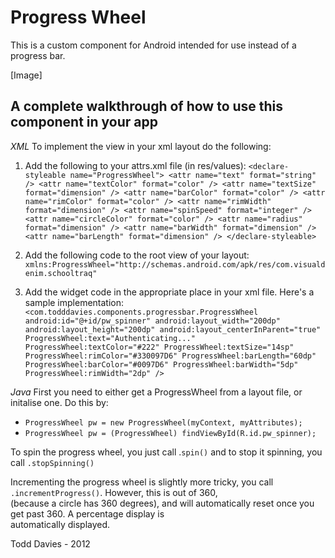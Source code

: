 Progress Wheel
=============

This is a custom component for Android intended for use instead of a progress bar.

[Image]

A complete walkthrough of how to use this component in your app
-------------

*XML*
To implement the view in your xml layout do the following:

1. Add the following to your attrs.xml file (in res/values):
`<declare-styleable name="ProgressWheel">
	<attr name="text" format="string" />
	<attr name="textColor" format="color" />
	<attr name="textSize" format="dimension" />
	<attr name="barColor" format="color" />
	<attr name="rimColor" format="color" />
	<attr name="rimWidth" format="dimension" />
	<attr name="spinSpeed" format="integer" />
	<attr name="circleColor" format="color" />
	<attr name="radius" format="dimension" />
	<attr name="barWidth" format="dimension" />
	<attr name="barLength" format="dimension" />
</declare-styleable>`

2. Add the following code to the root view of your layout:
`xmlns:ProgressWheel="http://schemas.android.com/apk/res/com.visualdenim.schooltraq"`

3. Add the widget code in the appropriate place in your xml file. Here's a sample implementation:
`<com.todddavies.components.progressbar.ProgressWheel
    android:id="@+id/pw_spinner"
    android:layout_width="200dp"
    android:layout_height="200dp"
    android:layout_centerInParent="true"
    ProgressWheel:text="Authenticating..."
    ProgressWheel:textColor="#222"
    ProgressWheel:textSize="14sp"
    ProgressWheel:rimColor="#330097D6"
    ProgressWheel:barLength="60dp" 
    ProgressWheel:barColor="#0097D6"
    ProgressWheel:barWidth="5dp"
    ProgressWheel:rimWidth="2dp" />`
	
*Java*
First you need to either get a ProgressWheel from a layout file, or initalise one. Do this by:

-  `ProgressWheel pw = new ProgressWheel(myContext, myAttributes);`
-  `ProgressWheel pw = (ProgressWheel) findViewById(R.id.pw_spinner);`

To spin the progress wheel, you just call .`spin()` and to stop it spinning, you call `.stopSpinning()`

Incrementing the progress wheel is slightly more tricky, you call `.incrementProgress()`. However, this is out of 360,  
(because a circle has 360 degrees), and will automatically reset once you get past 360. A percentage display is   
automatically displayed.

Todd Davies - 2012